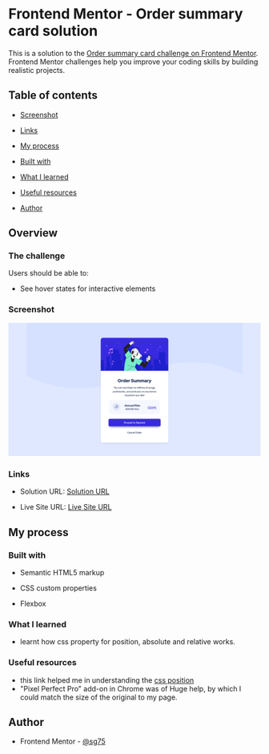 # Frontend Mentor - Order summary card solution

This is a solution to the [Order summary card challenge on Frontend Mentor](https://www.frontendmentor.io/challenges/order-summary-component-QlPmajDUj). Frontend Mentor challenges help you improve your coding skills by building realistic projects.

## Table of contents

- [Screenshot](#screenshot)

- [Links](#links)

- [My process](#my-process)

- [Built with](#built-with)

- [What I learned](#what-i-learned)

- [Useful resources](#useful-resources)

- [Author](#author)

## Overview

### The challenge

Users should be able to:

- See hover states for interactive elements

### Screenshot

![Screenshot](./screenshot.png)

### Links

- Solution URL: [Solution URL](https://github.com/SG75/FrontendMentor/tree/main/Order_summary_component)

- Live Site URL: [Live Site URL](https://order-summary-component-seven-pi.vercel.app/)

## My process

### Built with

- Semantic HTML5 markup

- CSS custom properties

- Flexbox

### What I learned

- learnt how css property for position, absolute and relative works.

### Useful resources

- this link helped me in understanding the <a href="https://youtu.be/K1naz9wBwKU?t=1396" target="__blank">css position</a>
- "Pixel Perfect Pro" add-on in Chrome was of Huge help, by which I could match the size of the original to my page.

## Author

- Frontend Mentor - [@sg75](https://www.frontendmentor.io/profile/yourusername)
